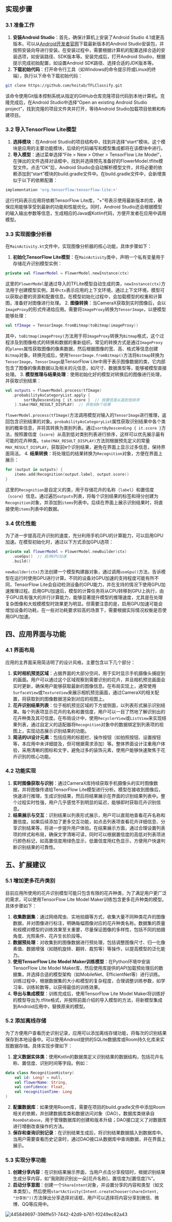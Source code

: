 

## 实现步骤
### 3.1 准备工作
1. **安装Android Studio**：首先，确保计算机上安装了Android Studio 4.1或更高版本。可以从[Android开发者官网](https://developer.android.com/studio)下载最新版本的Android Studio安装包，并按照安装向导进行安装。在安装过程中，需要根据计算机的配置选择合适的安装选项，如安装路径、SDK版本等。安装完成后，打开Android Studio，根据提示完成初始配置，如设置Android SDK路径、选择合适的JDK版本等。
2. **下载初始代码**：打开命令行工具（如Windows的命令提示符或Linux的终端），执行以下命令下载初始代码：
```bash
git clone https://github.com/hoitab/TFLClassify.git
```
该命令使用Git版本控制系统从指定的GitHub仓库克隆项目代码到本地计算机。克隆完成后，在Android Studio中选择“Open an existing Android Studio project”，找到克隆的项目文件夹并打开，等待Android Studio加载项目依赖和构建项目。

### 3.2 导入TensorFlow Lite模型
1. **选择模块**：在Android Studio的项目结构中，找到并选择“start”模块。这个模块是应用的主要功能模块，后续的代码编写和模型集成都将在该模块中进行。
2. **导入模型**：通过菜单选择“File > New > Other > TensorFlow Lite Model”，在弹出的文件选择对话框中，找到并选择预先准备好的FlowerModel.tflite模型文件。点击“OK”后，Android Studio会自动解析模型文件，并将必要的依赖添加到“start”模块的build.gradle文件中。在build.gradle文件中，会新增类似于以下的依赖配置：
```groovy
implementation 'org.tensorflow:tensorflow-lite:+'
```
这行代码表示应用将依赖TensorFlow Lite库，“+”号表示使用最新版本的库，确保应用能够享受到最新的功能和性能优化。同时，Android Studio还会根据模型的输入输出参数等信息，生成相应的Java或Kotlin代码，方便开发者在应用中调用模型。

### 3.3 实现图像分析器
在`MainActivity.kt`文件中，实现图像分析器的核心功能，具体步骤如下：
1. **初始化TensorFlow Lite模型**：在`MainActivity`类中，声明一个私有变量用于存储花卉识别模型实例：
```kotlin
private val flowerModel = FlowerModel.newInstance(ctx)
```
这里的`FlowerModel`是通过导入的TFLite模型自动生成的类，`newInstance(ctx)`方法用于创建模型实例，其中`ctx`表示应用的上下文环境，通过上下文环境，模型可以获取必要的资源和配置信息。在模型初始化过程中，会加载模型的权重和计算图，准备好对图像进行处理。
2. **图像转换**：当CameraX获取到实时图像后，会以`ImageProxy`的形式传递给应用。需要将`ImageProxy`转换为`TensorImage`，以便模型能够处理：
```kotlin
val tfImage = TensorImage.fromBitmap(toBitmap(imageProxy))
```
其中，`toBitmap(imageProxy)`方法用于将`ImageProxy`转换为`Bitmap`格式，这个过程涉及到图像格式的转换和数据的重新组织。常见的转换方式是通过`ImageProxy`的`planes`属性获取图像的像素数据，然后根据图像的宽、高、格式等信息创建`Bitmap`对象。转换完成后，使用`TensorImage.fromBitmap()`方法将`Bitmap`转换为`TensorImage`，`TensorImage`是TensorFlow Lite中用于表示图像数据的类，它内部包含了图像的像素数据以及相关的元信息，如尺寸、数据类型等，能够被模型直接处理。
3. **模型推理与结果处理**：使用初始化好的模型对转换后的图像进行处理，并获取识别结果：
```kotlin
val outputs = flowerModel.process(tfImage)
   .probabilityAsCategoryList.apply {
        sortByDescending { it.score }  // 按置信度从高到低排序
    }.take(MAX_RESULT_DISPLAY)  // 获取前N个结果
```
`flowerModel.process(tfImage)`方法调用模型对输入的`TensorImage`进行推理，返回包含识别结果的对象。`probabilityAsCategoryList`属性获取识别结果中各个类别的概率信息，并将其转换为类别列表。通过`sortByDescending { it.score }`方法，按照置信度（`score`）从高到低对类别列表进行排序，这样可以优先展示最有可能的花卉种类。`take(MAX_RESULT_DISPLAY)`方法则根据预先定义的常量`MAX_RESULT_DISPLAY`，获取前`N`个识别结果，避免在界面上显示过多信息，保持界面简洁。
4. **结果转换**：将处理后的结果转换为`Recognition`对象，方便在界面上展示：
```kotlin
for (output in outputs) {
    items.add(Recognition(output.label, output.score))
}
```
这里的`Recognition`是自定义的类，用于存储花卉的名称（`label`）和置信度（`score`）信息。通过遍历`outputs`列表，将每个识别结果的标签和得分创建为`Recognition`对象，并添加到`items`列表中。后续在界面上展示识别结果时，将直接使用`items`列表中的数据。

### 3.4 优化性能
为了进一步提高花卉识别的速度，充分利用手机GPU的计算能力，可以启用GPU加速。在模型初始化时，通过以下方式添加GPU选项：
```kotlin
private val flowerModel = FlowerModel.newBuilder(ctx)
   .useGpu()  // 启用GPU加速
   .build()
```
`newBuilder(ctx)`方法创建一个模型构建器对象，通过调用`useGpu()`方法，告诉模型在运行时使用GPU进行计算。不同的设备对GPU加速的支持程度可能有所不同，TensorFlow Lite会自动检测设备的GPU能力，并在支持的情况下使用GPU加速推理过程。启用GPU加速后，模型的计算任务将从CPU转移到GPU上执行，由于GPU具有强大的并行计算能力，能够显著提升模型的推理速度，尤其是在处理复杂图像和大规模模型时效果更为明显。但需要注意的是，启用GPU加速可能会增加设备的功耗，在一些对功耗要求较高的场景下，需要根据实际情况权衡是否使用GPU加速。

## 四、应用界面与功能
### 4.1 界面布局
应用的主界面采用简洁明了的设计风格，主要包含以下几个部分：
1. **实时相机预览区域**：占据界面的大部分空间，用于实时显示手机摄像头捕捉到的画面。用户可以通过这个区域观察到需要识别的花卉，并且相机预览画面会实时更新，确保用户能够获取最新的图像信息。在布局实现上，通常使用`SurfaceView`或`TextureView`来展示相机预览画面，通过CameraX的相关配置，将获取到的图像数据渲染到对应的视图上。
2. **花卉识别结果列表**：位于相机预览区域的下方或侧面，以列表形式展示识别结果。每个列表项显示花卉的名称和置信度，用户可以一目了然地了解识别出的花卉种类及其可信度。在布局设计中，使用`RecyclerView`或`ListView`来实现结果列表，通过自定义的适配器将`Recognition`对象中的数据绑定到列表项的视图上，实现动态展示识别结果的功能。
3. **简洁的UI设计元素**：包括应用的标题栏、操作按钮（如拍照按钮、设置按钮等，本应用中未详细提及，但可根据需求添加）等。整体界面设计注重用户体验，采用清晰的图标和文字，避免过多的装饰元素，使用户能够快速聚焦于花卉识别的核心功能。

### 4.2 功能实现
1. **实时图像获取与识别**：通过CameraX库持续获取手机摄像头的实时图像数据，并将图像传递给TensorFlow Lite模型进行分析。模型在接收到图像后，快速进行推理，生成识别结果，然后将结果展示在界面的识别结果列表中。整个过程实时性强，用户几乎感觉不到明显的延迟，能够即时获取花卉识别信息。
2. **结果展示与交互**：识别结果以列表形式展示，用户可以直观地查看花卉名称和置信度。如果后续添加了更多交互功能，如点击列表项查看花卉详细信息、分享识别结果等，将进一步提升用户体验。在结果展示方面，通过合理设置列表项的样式和布局，确保文字清晰可读，同时可以根据置信度的高低对列表项进行颜色标记，如高置信度用绿色显示，低置信度用红色显示，方便用户快速判断识别结果的可靠性。

## 五、扩展建议
### 5.1 增加更多花卉类别
目前应用所使用的花卉识别模型可能只包含有限的花卉种类，为了满足用户更广泛的需求，可以使用TensorFlow Lite Model Maker训练包含更多花卉种类的模型。具体步骤如下：
1. **收集数据集**：通过网络爬虫、实地拍摄等方式，收集大量不同种类花卉的图像数据，并对图像进行标注，明确每幅图像对应的花卉种类名称。数据集的质量和规模对模型的训练效果至关重要，尽量保证图像的多样性，包括不同的拍摄角度、光照条件、花卉生长阶段等。
2. **数据预处理**：对收集到的图像数据进行预处理，包括调整图像尺寸、归一化像素值、数据增强（如随机旋转、翻转、裁剪等）等操作，以提高模型的泛化能力。
3. **使用TensorFlow Lite Model Maker训练模型**：在Python环境中安装TensorFlow Lite Model Maker库，然后使用库提供的API加载预处理后的数据集，并选择合适的模型架构（如MobileNet、EfficientNet等）进行训练。训练过程中，根据数据集的大小和模型的复杂程度，合理调整训练参数，如学习率、训练轮数等，以获得最佳的训练效果。
4. **导出与集成模型**：训练完成后，使用TensorFlow Lite Model Maker将训练好的模型导出为.tflite格式，并按照前面介绍的导入模型的方法，将新模型集成到Android应用中，替换原来的模型。

### 5.2 添加离线存储
为了方便用户查看历史识别记录，应用可以添加离线存储功能，将每次的识别结果保存到本地设备中。可以使用Android提供的SQLite数据库或Room持久化库来实现数据存储。具体实现步骤如下：
1. **定义数据实体类**：使用Kotlin的数据类定义识别结果的数据结构，包括花卉名称、置信度、识别时间等字段。例如：
```kotlin
data class RecognitionHistory(
    val id: Long? = null,
    val flowerName: String,
    val confidence: Float,
    val recognitionTime: Long
)
```
2. **配置数据库**：如果使用Room库，需要在项目的build.gradle文件中添加Room相关的依赖，并创建数据库类和数据访问对象（DAO）。数据库类继承自`RoomDatabase`，用于管理数据库的创建和版本升级；DAO接口定义了对数据库进行增删改查操作的方法。
3. **保存和查询识别记录**：在识别结果生成后，将识别结果数据插入到数据库中。当用户需要查看历史记录时，通过DAO接口从数据库中查询数据，并在界面上展示。

### 5.3 实现分享功能
1. **创建分享内容**：在识别结果展示界面，当用户点击分享按钮时，根据识别结果生成分享内容，如“我刚刚识别出一朵[花卉名称]，置信度为[置信度]%”。
2. **启动分享意图**：创建一个`ShareIntent`对象，并设置分享的内容和类型（如文本类型）。然后使用`startActivity(Intent.createChooser(shareIntent, "分享到"))`方法弹出分享选择对话框，用户可以选择将内容分享到微信、微博、QQ等应用中。

![445849697-396ffe51-7442-42d9-b761-f0249ec82a43](https://github.com/user-attachments/assets/69534c52-95b4-4ecb-867d-bafba1c93cd2)

